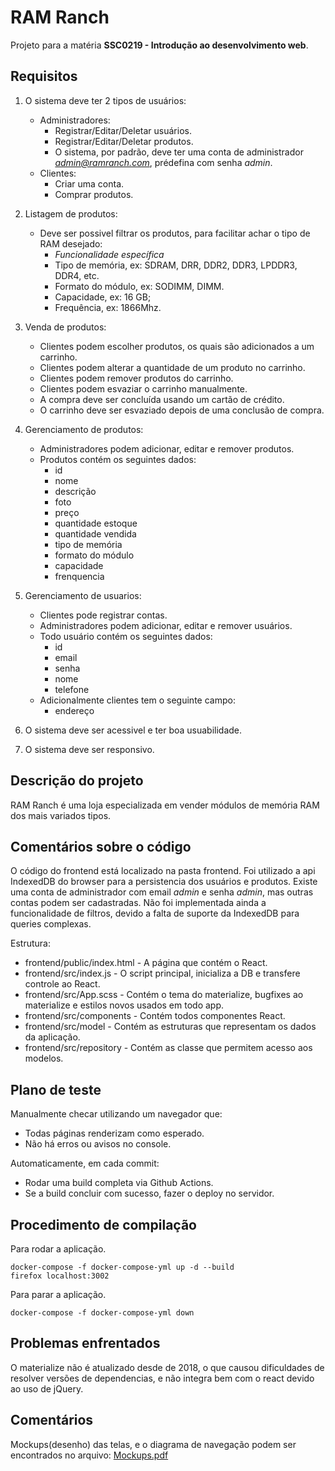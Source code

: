 # RAM Ranch
Projeto para a matéria **SSC0219 - Introdução ao desenvolvimento web**.

## Requisitos

1. O sistema deve ter 2 tipos de usuários:
	- Administradores:
		- Registrar/Editar/Deletar usuários.
		- Registrar/Editar/Deletar produtos.
		- O sistema, por padrão, deve ter uma conta de administrador *admin@ramranch.com*, prédefina com senha *admin*.
	- Clientes:
		- Criar uma conta.
		- Comprar produtos.

2. Listagem de produtos: 
	- Deve ser possivel filtrar os produtos, para facilitar achar o tipo de RAM desejado:
		- *Funcionalidade específica*
		- Tipo de memória, ex: SDRAM, DRR, DDR2, DDR3, LPDDR3, DDR4, etc.
		- Formato do módulo, ex: SODIMM, DIMM.
		- Capacidade, ex: 16 GB;
		- Frequência, ex: 1866Mhz.

3. Venda de produtos:
	- Clientes podem escolher produtos, os quais são adicionados a um carrinho.
	- Clientes podem alterar a quantidade de um produto no carrinho.
	- Clientes podem remover produtos do carrinho.
	- Clientes podem esvaziar o carrinho manualmente.
	- A compra deve ser concluída usando um cartão de crédito.
	- O carrinho deve ser esvaziado depois de uma conclusão de compra.

4. Gerenciamento de produtos:
	- Administradores podem adicionar, editar e remover produtos.
	- Produtos contém os seguintes dados:
		- id
		- nome
		- descrição
		- foto
		- preço
		- quantidade estoque
		- quantidade vendida
		- tipo de memória
		- formato do módulo
		- capacidade
		- frenquencia

5. Gerenciamento de usuarios:
	- Clientes pode registrar contas.
	- Administradores podem adicionar, editar e remover usuários.
	- Todo usuário contém os seguintes dados:
		- id
		- email
		- senha
		- nome
		- telefone
	- Adicionalmente clientes tem o seguinte campo:
		- endereço 

6. O sistema deve ser acessivel e ter boa usuabilidade.
7. O sistema deve ser responsivo.

## Descrição do projeto

RAM Ranch é uma loja especializada em vender módulos de memória RAM dos mais variados tipos.


## Comentários sobre o código

O código do frontend está localizado na pasta frontend. Foi 
utilizado a api IndexedDB do browser para a persistencia dos usuários
e produtos. Existe uma conta de administrador com email *admin* e senha
*admin*, mas outras contas podem ser cadastradas. Não foi implementada
ainda a funcionalidade de filtros, devido a falta de suporte da IndexedDB
para queries complexas.

Estrutura:
- frontend/public/index.html - A página que contém o React.
- frontend/src/index.js - O script principal, inicializa a DB e transfere controle ao React.
- frontend/src/App.scss - Contém o tema do materialize, bugfixes ao materialize e estilos novos usados em todo app.
- frontend/src/components - Contém todos componentes React.
- frontend/src/model - Contém as estruturas que representam os dados da aplicação.
- frontend/src/repository - Contém as classe que permitem acesso aos modelos.

## Plano de teste

Manualmente checar utilizando um navegador que:
- Todas páginas renderizam como esperado.
- Não há erros ou avisos no console.

Automaticamente, em cada commit:
- Rodar uma build completa via Github Actions.
- Se a build concluir com sucesso, fazer o deploy no servidor.

## Procedimento de compilação

Para rodar a aplicação.
```
docker-compose -f docker-compose-yml up -d --build
firefox localhost:3002
```

Para parar a aplicação.
```
docker-compose -f docker-compose-yml down
```

<!-- ### Manualmente -->

<!-- Para compilar o projeto são necessários o npm e o yarn. -->
<!-- - [Instale o Node](https://nodejs.org/en/download/) -->
<!-- - [Instale o NPM](https://docs.npmjs.com/cli/v7/configuring-npm/install) -->
<!-- - [Instale o Yarn](https://yarnpkg.com/getting-started/install) -->

<!-- Para rodar o servidor integrado: -->

<!-- ``` -->
<!-- cd lib -->
<!-- npm install -->
<!-- npm run build -->
<!-- cd ../frontend -->
<!-- yarn install -->
<!-- REACT_APP_API_PREFIX=http://localhost:3001 yarn start -->
<!-- firefox localhost:3000 -->
<!-- ``` -->

## Problemas enfrentados

O materialize não é atualizado desde de 2018, o que causou dificuldades de resolver versões de dependencias, e não integra bem com o react devido ao uso de jQuery.

## Comentários

Mockups(desenho) das telas, e o diagrama de navegação podem ser encontrados no arquivo: [Mockups.pdf](Mockups.pdf)

